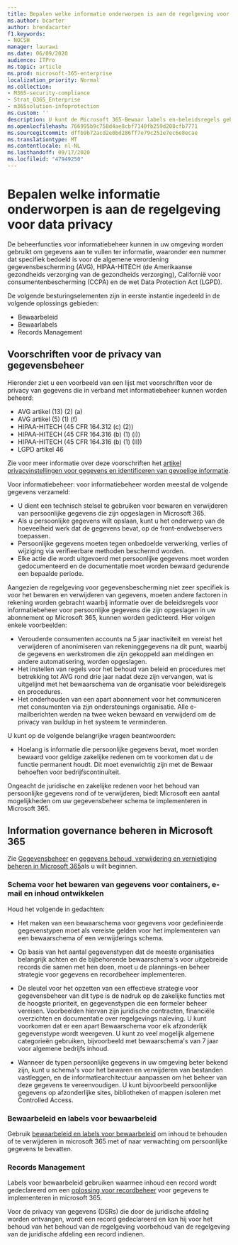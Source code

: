 ```yaml
---
title: Bepalen welke informatie onderworpen is aan de regelgeving voor data privacy
ms.author: bcarter
author: brendacarter
f1.keywords:
- NOCSH
manager: laurawi
ms.date: 06/09/2020
audience: ITPro
ms.topic: article
ms.prod: microsoft-365-enterprise
localization_priority: Normal
ms.collection:
- M365-security-compliance
- Strat_O365_Enterprise
- m365solution-infoprotection
ms.custom: ''
description: U kunt de Microsoft 365-Bewaar labels en-beleidsregels gebruiken voor het beheren van persoonlijke gegevens in uw Microsoft 365-omgeving.
ms.openlocfilehash: 766995b9c758d4ae8cbf7140fb259d208cfb7771
ms.sourcegitcommit: dffb9b72acd2e0bd286ff7e79c251e7ec6e8ecae
ms.translationtype: MT
ms.contentlocale: nl-NL
ms.lasthandoff: 09/17/2020
ms.locfileid: "47949250"
---
```

# <a name="govern-information-subject-to-data-privacy-regulation"></a>Bepalen welke informatie onderworpen is aan de regelgeving voor data privacy

De beheerfuncties voor informatiebeheer kunnen in uw omgeving worden gebruikt om gegevens aan te vullen ter informatie, waaronder een nummer dat specifiek bedoeld is voor de algemene verordening gegevensbescherming (AVG), HIPAA-HITECH (de Amerikaanse gezondheids verzorging van de gezondheids verzorging), Californië voor consumentenbescherming (CCPA) en de wet Data Protection Act (LGPD). 

De volgende besturingselementen zijn in eerste instantie ingedeeld in de volgende oplossings gebieden:

- Bewaarbeleid
- Bewaarlabels
- Records Management

## <a name="data-privacy-regulations-impacting-information-governance-controls"></a>Voorschriften voor de privacy van gegevensbeheer

Hieronder ziet u een voorbeeld van een lijst met voorschriften voor de privacy van gegevens die in verband met informatiebeheer kunnen worden beheerd:

- AVG artikel (13) (2) (a)
- AVG artikel (5) (1) (f)
- HIPAA-HITECH (45 CFR 164.312 (c) (2))
- HIPAA-HITECH (45 CFR 164.316 (b) (1) (i))
- HIPAA-HITECH (45 CFR 164.316 (b) (1) (II))
- LGPD artikel 46

Zie voor meer informatie over deze voorschriften het [artikel privacyinstellingen voor gegevens en identificeren van gevoelige informatie](information-protection-deploy-assess.md).

Voor informatiebeheer: voor informatiebeheer worden meestal de volgende gegevens verzameld:

- U dient een technisch stelsel te gebruiken voor bewaren en verwijderen van persoonlijke gegevens die zijn opgeslagen in Microsoft 365.
- Als u persoonlijke gegevens wilt opslaan, kunt u het onderwerp van de hoeveelheid werk dat de gegevens bevat, op de front-endwebservers toepassen.
- Persoonlijke gegevens moeten tegen onbedoelde verwerking, verlies of wijziging via verifieerbare methoden beschermd worden.
- Elke actie die wordt uitgevoerd met persoonlijke gegevens moet worden gedocumenteerd en de documentatie moet worden bewaard gedurende een bepaalde periode.

Aangezien de regelgeving voor gegevensbescherming niet zeer specifiek is voor het bewaren en verwijderen van gegevens, moeten andere factoren in rekening worden gebracht waarbij informatie over de beleidsregels voor informatiebeheer voor persoonlijke gegevens die zijn opgeslagen in uw abonnement op Microsoft 365, kunnen worden gedicteerd. Hier volgen enkele voorbeelden:

- Verouderde consumenten accounts na 5 jaar inactiviteit en vereist het verwijderen of anonimiseren van rekeninggegevens na dit punt, waarbij de gegevens en werkstromen die zijn gekoppeld aan meldingen en andere automatisering, worden opgeslagen.
- Het instellen van regels voor het behoud van beleid en procedures met betrekking tot AVG rond drie jaar nadat deze zijn vervangen, wat is uitgelijnd met het bewaarschema van de organisatie voor beleidsregels en procedures.
- Het onderhouden van een apart abonnement voor het communiceren met consumenten via zijn ondersteunings organisatie. Alle e-mailberichten werden na twee weken bewaard en verwijderd om de privacy van buildup in het systeem te verminderen.

U kunt op de volgende belangrijke vragen beantwoorden: 

- Hoelang is informatie die persoonlijke gegevens bevat, moet worden bewaard voor geldige zakelijke redenen om te voorkomen dat u de functie permanent houdt. Dit moet evenwichtig zijn met de Bewaar behoeften voor bedrijfscontinuïteit.

Ongeacht de juridische en zakelijke redenen voor het behoud van persoonlijke gegevens rond of te verwijderen, biedt Microsoft een aantal mogelijkheden om uw gegevensbeheer schema te implementeren in Microsoft 365.

## <a name="managing-information-governance-in-microsoft-365"></a>Information governance beheren in Microsoft 365

Zie [Gegevensbeheer](../compliance/manage-information-governance.md) en [gegevens behoud, verwijdering en vernietiging beheren in Microsoft 365](https://docs.microsoft.com/office365/Enterprise/office-365-data-retention-deletion-and-destruction-overview)als u wilt beginnen.

### <a name="develop-data-retention-schedules-for-containers-email-and-content"></a>Schema voor het bewaren van gegevens voor containers, e-mail en inhoud ontwikkelen

Houd het volgende in gedachten:

- Het maken van een bewaarschema voor gegevens voor gedefinieerde gegevenstypen moet als vereiste gelden voor het implementeren van een bewaarschema of een verwijderings schema.

- Op basis van het aantal gegevenstypen dat de meeste organisaties belangrijk achten en de bijbehorende bewaarschema's voor uitgebreide records die samen met hen doen, moet u de plannings-en beheer strategie voor gegevens en recordbeheer implementeren. 

- De sleutel voor het opzetten van een effectieve strategie voor gegevensbeheer van dit type is de nadruk op de zakelijke functies met de hoogste prioriteit, en gegevenstypen die een formeler beheer vereisen. Voorbeelden hiervan zijn juridische contracten, financiële overzichten en documentatie over regelgevings naleving. U kunt voorkomen dat er een apart Bewaarschema voor elk afzonderlijk gegevenstype wordt weergeven. U kunt zo veel mogelijk algemene categorieën gebruiken, bijvoorbeeld met bewaarschema's van 7 jaar voor algemene bedrijfs inhoud.

- Wanneer de typen persoonlijke gegevens in uw omgeving beter bekend zijn, kunt u schema's voor het bewaren en verwijderen van bestanden vastleggen, en de informatiearchitectuur aanpassen om het beheer van deze gegevens te vereenvoudigen. U kunt bijvoorbeeld persoonlijke gegevens op afzonderlijke sites, bibliotheken of mappen isoleren met Controlled Access.

### <a name="retention-policies-and-retention-labels"></a>Bewaarbeleid en labels voor bewaarbeleid

Gebruik [bewaarbeleid en labels voor bewaarbeleid](../compliance/retention.md) om inhoud te behouden of te verwijderen in microsoft 365 met of naar verwachting om persoonlijke gegevens te bevatten.

### <a name="records-management"></a>Records Management

Labels voor bewaarbeleid gebruiken waarmee inhoud een record wordt gedeclareerd om een [oplossing voor recordbeheer](../compliance/records-management.md) voor gegevens te implementeren in microsoft 365.

Voor de privacy van gegevens (DSRs) die door de juridische afdeling worden ontvangen, wordt een record gedeclareerd en kan hij voor het behoud van het behoud van de regelgeving voorbehoud van de regelgeving van de juridische afdeling een record indienen.

